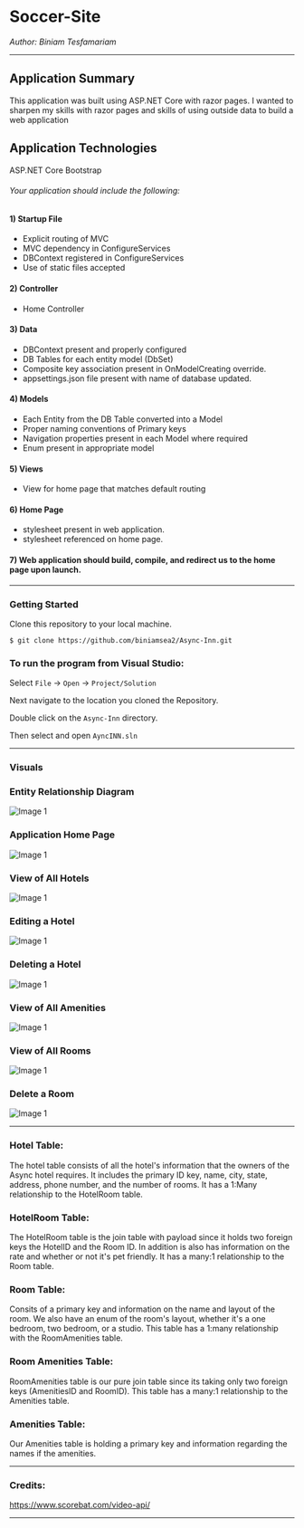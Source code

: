 # Soccer-Site

*Author: Biniam Tesfamariam*

----

## Application Summary
This application was built using ASP.NET Core with razor pages. I wanted to sharpen my skills with razor pages and skills of using outside data to build a web application  

## Application Technologies
ASP.NET Core
Bootstrap

###### Your application should include the following:  

#### 1) Startup File  
- Explicit routing of MVC  
- MVC dependency in ConfigureServices  
- DBContext registered in ConfigureServices  
- Use of static files accepted  
#### 2) Controller  
- Home Controller  
#### 3) Data  
- DBContext present and properly configured  
- DB Tables for each entity model (DbSet<T>)  
- Composite key association present in OnModelCreating override.  
- appsettings.json file present with name of database updated.  
#### 4) Models  
- Each Entity from the DB Table converted into a Model  
- Proper naming conventions of Primary keys  
- Navigation properties present in each Model where required  
- Enum present in appropriate model  
#### 5) Views  
- View for home page that matches default routing  
#### 6) Home Page  
- stylesheet present in web application.  
- stylesheet referenced on home page.  
#### 7) Web application should build, compile, and redirect us to the home page upon launch.  


---

### Getting Started
Clone this repository to your local machine.

```
$ git clone https://github.com/biniamsea2/Async-Inn.git
```

### To run the program from Visual Studio:
Select ```File``` -> ```Open``` -> ```Project/Solution```

Next navigate to the location you cloned the Repository.

Double click on the ```Async-Inn``` directory.

Then select and open ```AyncINN.sln```

---

### Visuals

### Entity Relationship Diagram
![Image 1](https://github.com/biniamsea2/Async-Inn/blob/master/AsyncInn2.png)
### Application Home Page
![Image 1](https://github.com/biniamsea2/Async-Inn/blob/master/AyncINN/Screenshot%20(57).png)
### View of All Hotels
![Image 1](https://github.com/biniamsea2/Async-Inn/blob/master/AyncINN/Screenshot%20(58).png)
### Editing a Hotel
![Image 1](https://github.com/biniamsea2/Async-Inn/blob/master/AyncINN/Screenshot%20(62).png)
### Deleting a Hotel
![Image 1](https://github.com/biniamsea2/Async-Inn/blob/master/AyncINN/Screenshot%20(61).png)
### View of All Amenities
![Image 1](https://github.com/biniamsea2/Async-Inn/blob/master/AyncINN/Screenshot%20(60).png)
### View of All Rooms
![Image 1](https://github.com/biniamsea2/Async-Inn/blob/master/AyncINN/Screenshot%20(63).png)
### Delete a Room
![Image 1](https://github.com/biniamsea2/Async-Inn/blob/master/AyncINN/Screenshot%20(65).png)

---
### Hotel Table:  
The hotel table consists of all the hotel's information that the owners of the Async hotel requires. It includes the primary ID key, name, city, state, address, phone number, and the number of rooms. It has a 1:Many relationship to the HotelRoom table. 

### HotelRoom Table:  
The HotelRoom table is the join table with payload since it holds two foreign keys the HotelID and the Room ID. In addition is also has information on the rate and whether or not it's pet friendly. It has a many:1 relationship to the Room table.

### Room Table:  
Consits of a primary key and information on the name and layout of the room. We also have an enum of the room's layout, whether it's a one bedroom, two bedroom, or a studio. This table has a 1:many relationship with the RoomAmenities table.

### Room Amenities Table:  
RoomAmenities table is our pure join table since its taking only two foreign keys (AmenitiesID and RoomID). This table has a many:1 relationship to the Amenities table.

### Amenities Table:  
Our Amenities table is holding a primary key and information regarding the names if the amenities.

---

### Credits:
https://www.scorebat.com/video-api/


------------------------------
